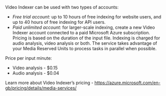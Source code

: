 <properties
    pageTitle="Video Indexer Pricing"
    description="Video Indexer Pricing"
    infoBubbleText=""
	service="microsoft.media"
	resource="mediaservices"
    authors="ReutAmior"
    ms.author="t-reutam"
    displayOrder="1"
    articleId="mediaserices-videoindexer-account-pricing"
    diagnosticScenario=""
    selfHelpType="generic"
    supportTopicIds="32606562"
    resourceTags=""
    productPesIds="16535"
    cloudEnvironments="public, fairfax, usnat, ussec"
    ownershipId="StorageMediaEdge_Media_VI"
/>

Video Indexer can be used with two types of accounts:
* *Free trial account:* up to 10 hours of free indexing for website users, and up to 40 hours of free indexing for API users.
* *Paid unlimited account:* for larger-scale indexing, create a new Video Indexer account connected to a paid Microsoft Azure subscription.
Pricing is based on the duration of the input file. Indexing is charged for audio analysis, video analysis or both. The service takes advantage of your Media Reserved Units to process tasks in parallel when possible.

Price per input minute:
* Video analysis - $0.15
* Audio analysis - $0.04

Learn more about Video Indexer’s pricing -  https://azure.microsoft.com/en-gb/pricing/details/media-services/
